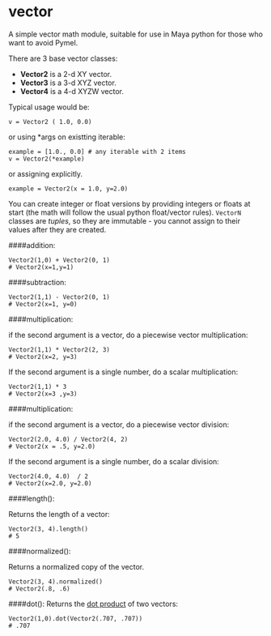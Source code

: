 vector
======

A simple vector math module, suitable for use in Maya python for those who want to avoid Pymel.  

There are 3 base vector classes:

- **Vector2** is a 2-d XY vector.
- **Vector3** is a 3-d XYZ vector.
- **Vector4** is a 4-d XYZW vector.

Typical usage would be:

    v = Vector2 ( 1.0, 0.0)

or using *args on existting iterable:

    example = [1.0., 0.0] # any iterable with 2 items
    v = Vector2(*example)

or assigning explicitly.

    example = Vector2(x = 1.0, y=2.0)

You can create integer or float versions by providing integers or floats at start (the math will follow the usual python float/vector rules).  `VectorN` classes are _tuples_, so they are immutable - you cannot assign to their values after they are created.

####addition:

    Vector2(1,0) + Vector2(0, 1)
    # Vector2(x=1,y=1)
    
####subtraction:

    Vector2(1,1) - Vector2(0, 1)
    # Vector2(x=1, y=0)
    
####multiplication:

if the second argument is a vector, do a piecewise vector multiplication: 

    Vector2(1,1) * Vector2(2, 3)
    # Vector2(x=2, y=3)

If the second argument is a single number, do a scalar multiplication:

    Vector2(1,1) * 3
    # Vector2(x=3 ,y=3)

####multiplication:

if the second argument is a vector, do a piecewise vector division: 

    Vector2(2.0, 4.0) / Vector2(4, 2)
    # Vector2(x = .5, y=2.0)

If the second argument is a single number, do a scalar division:

    Vector2(4.0, 4.0)  / 2
    # Vector2(x=2.0, y=2.0)

####length():

Returns the length of a vector:

    Vector2(3, 4).length()
    # 5

####normalized():

Returns a normalized copy of the vector.

    Vector2(3, 4).normalized()
    # Vector2(.8, .6)
  
####dot():
Returns the [dot product](http://techartsurvival.blogspot.com/2014/11/bagels-and-coffee-or-vector-dot-product.html) of two vectors:

    Vector2(1,0).dot(Vector2(.707, .707))
    # .707
   
 




  
  
